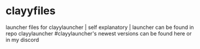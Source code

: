 # clayyfiles
launcher files for clayylauncher | self explanatory | launcher can be found in repo clayylauncher
#clayylauncher's newest versions can be found here or in my discord

